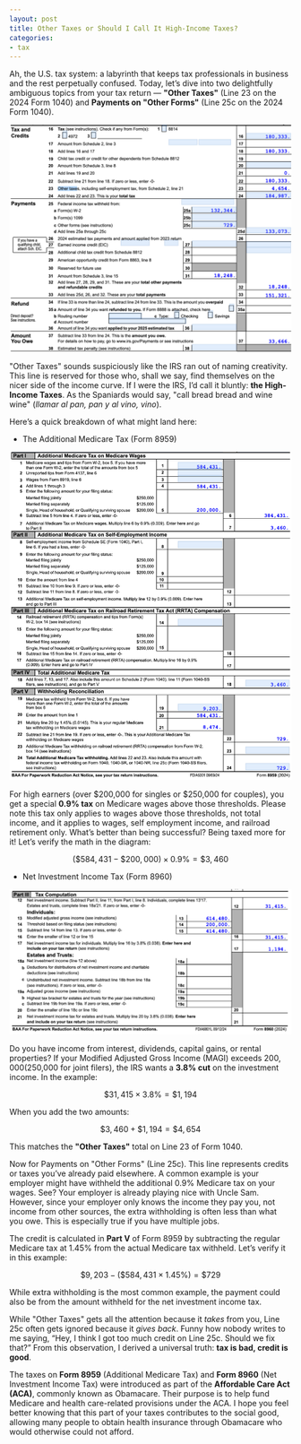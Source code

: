 ```yaml
---
layout: post
title: Other Taxes or Should I Call It High-Income Taxes?
categories:
- tax
---
```


Ah, the U.S. tax system: a labyrinth that keeps tax professionals in business
and the rest perpetually confused. Today, let’s dive into two delightfully
ambiguous topics from your tax return — **"Other Taxes"** (Line 23 on the 2024
Form 1040) and **Payments on "Other Forms"** (Line 25c on the 2024 Form 1040).

<img src="/assets/images/20250124-form-1040.png"/>

"Other Taxes" sounds suspiciously like the IRS ran out of naming creativity.
This line is reserved for those who, shall we say, find themselves on the nicer
side of the income curve. If I were the IRS, I’d call it bluntly: **the High-Income
Taxes**. As the Spaniards would say, "call bread bread and wine
wine" (*llamar al pan, pan y al vino, vino*).

Here’s a quick breakdown of what might land here:

- The Additional Medicare Tax (Form 8959)

<img src="/assets/images/20250124-form-8959.png"/>

For high earners (over $200,000 for singles or $250,000 for couples), you get a
special **0.9% tax** on Medicare wages above those thresholds. Please note this tax
only applies to wages above those thresholds, not total income, and it applies to wages,
self employment income, and railroad retirement only. What’s
better than being successful? Being taxed more for it! Let’s verify the math in
the diagram:

$$
( \$584,431 - \$200,000 ) \times 0.9\% = \$3,460
$$

- Net Investment Income Tax (Form 8960)

<img src="/assets/images/20250124-form-8960.png"/>

Do you have income from interest, dividends, capital gains, or rental properties? If your
Modified Adjusted Gross Income (MAGI) exceeds $200,000 ($250,000 for joint
filers), the IRS wants a **3.8% cut** on the investment income. In the example:

$$
\$31,415 \times 3.8\% = \$1,194
$$

When you add the two amounts:

$$
\$3,460 + \$1,194 = \$4,654
$$

This matches the **"Other Taxes"** total on Line 23 of Form 1040.

Now for Payments on "Other Forms" (Line 25c). This line represents credits or
taxes you’ve already paid elsewhere. A common example is your employer might have
withheld the additional 0.9% Medicare tax on your wages. See? Your employer is
already playing nice with Uncle Sam. However, since your employer only knows
the income they pay you, not income from other sources, the extra withholding
is often less than what you owe. This is especially true if you have multiple
jobs.

The credit is calculated in **Part V** of Form 8959 by subtracting the regular Medicare tax at 1.45% from the actual Medicare tax withheld. Let’s verify it in this example:

$$
\$9,203 - (\$584,431 \times 1.45\%) = \$729
$$

While extra withholding is the most common example, the payment could also be from
the amount withheld for the net investment income tax. 

While "Other Taxes" gets all the attention because it *takes* from you, Line
25c often gets ignored because it *gives back*. Funny how nobody writes to
me saying, “Hey, I think I got too much credit on Line 25c.
Should we fix that?” From this observation, I derived a universal truth: **tax is bad, credit is good**.

The taxes on **Form 8959** (Additional Medicare Tax) and **Form 8960** (Net
Investment Income Tax) were introduced as part of the **Affordable Care Act
(ACA)**, commonly known as Obamacare. Their purpose is to help fund Medicare
and health care-related provisions under the ACA. I hope you feel better knowing
that this part of your taxes contributes to the social good, allowing many people
to obtain health insurance through Obamacare who would otherwise could not afford.
